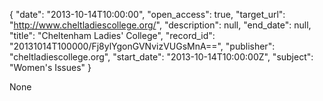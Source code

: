 {
  "date": "2013-10-14T10:00:00", 
  "open_access": true, 
  "target_url": "http://www.cheltladiescollege.org/", 
  "description": null, 
  "end_date": null, 
  "title": "Cheltenham Ladies' College", 
  "record_id": "20131014T100000/Fj8ylYgonGVNvizVUGsMnA==", 
  "publisher": "cheltladiescollege.org", 
  "start_date": "2013-10-14T10:00:00Z", 
  "subject": "Women's Issues"
}

None
